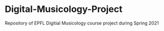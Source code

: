 # Digital-Musicology-Project
Repository of EPFL Digitial Musicology course project during Spring 2021
